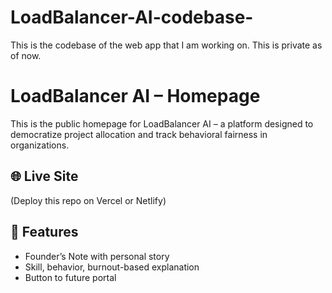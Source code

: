 # LoadBalancer-AI-codebase-
This is the codebase of the web app that I am working on. This is private as of now.

# LoadBalancer AI – Homepage

This is the public homepage for LoadBalancer AI – a platform designed to democratize project allocation and track behavioral fairness in organizations.

## 🌐 Live Site

(Deploy this repo on Vercel or Netlify)

## 🚀 Features

- Founder’s Note with personal story
- Skill, behavior, burnout-based explanation
- Button to future portal
